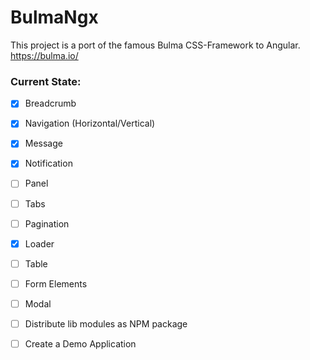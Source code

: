 # BulmaNgx

This project is a port of the famous Bulma CSS-Framework to Angular.
https://bulma.io/

### Current State:

- [x] Breadcrumb
- [x] Navigation (Horizontal/Vertical)
- [x] Message
- [x] Notification
- [ ] Panel
- [ ] Tabs
- [ ] Pagination
- [x] Loader
- [ ] Table
- [ ] Form Elements
- [ ] Modal

- [ ] Distribute lib modules as NPM package

- [ ] Create a Demo Application
